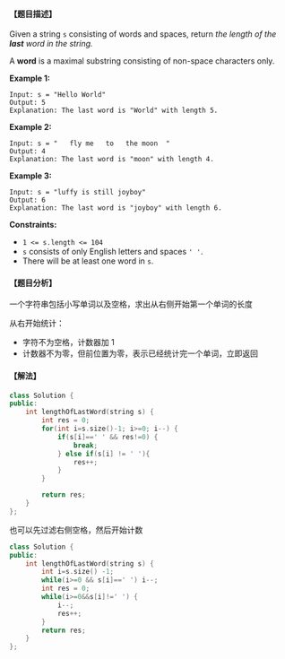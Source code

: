 #### 【题目描述】

Given a string `s` consisting of words and spaces, return *the length of the **last** word in the string.*

A **word** is a maximal substring consisting of non-space characters only.

**Example 1:**

```
Input: s = "Hello World"
Output: 5
Explanation: The last word is "World" with length 5.
```

**Example 2:**

```
Input: s = "   fly me   to   the moon  "
Output: 4
Explanation: The last word is "moon" with length 4.
```

**Example 3:**

```
Input: s = "luffy is still joyboy"
Output: 6
Explanation: The last word is "joyboy" with length 6.
```

**Constraints:**

- `1 <= s.length <= 104`
- `s` consists of only English letters and spaces `' '`.
- There will be at least one word in `s`.

#### 【题目分析】

一个字符串包括小写单词以及空格，求出从右侧开始第一个单词的长度

从右开始统计：

- 字符不为空格，计数器加 1
- 计数器不为零，但前位置为零，表示已经统计完一个单词，立即返回

#### 【解法】

```cpp
class Solution {
public:
    int lengthOfLastWord(string s) {
        int res = 0;
        for(int i=s.size()-1; i>=0; i--) {
            if(s[i]==' ' && res!=0) {
                break;
            } else if(s[i] != ' '){
                res++;
            }
        }

        return res;
    }
};
```

也可以先过滤右侧空格，然后开始计数

```cpp
class Solution {
public:
    int lengthOfLastWord(string s) {
        int i=s.size() -1;
        while(i>=0 && s[i]==' ') i--;
        int res = 0;
        while(i>=0&&s[i]!=' ') {
            i--;
            res++;
        }
        return res;
    }
};
```


